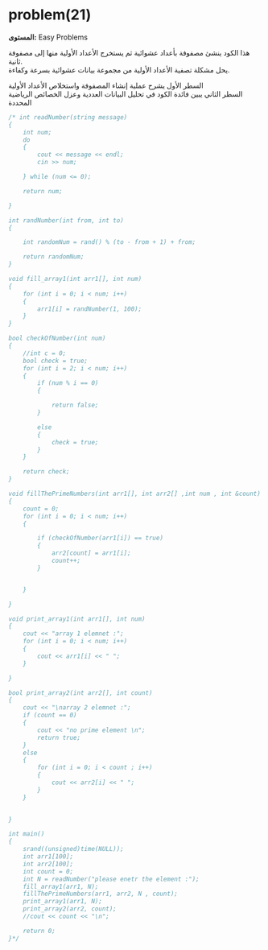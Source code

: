 # problem(21)

**المستوى:** Easy Problems

هذا الكود ينشئ مصفوفة بأعداد عشوائية ثم يستخرج الأعداد الأولية منها إلى مصفوفة ثانية.  
يحل مشكلة تصفية الأعداد الأولية من مجموعة بيانات عشوائية بسرعة وكفاءة.  

السطر الأول يشرح عملية إنشاء المصفوفة واستخلاص الأعداد الأولية  
السطر الثاني يبين فائدة الكود في تحليل البيانات العددية وعزل الخصائص الرياضية المحددة

```cpp
/* int readNumber(string message)
{
	int num;
	do
	{
		cout << message << endl;
		cin >> num;

	} while (num <= 0);

	return num;

}

int randNumber(int from, int to)
{

	int randomNum = rand() % (to - from + 1) + from;

	return randomNum;
}

void fill_array1(int arr1[], int num)
{
	for (int i = 0; i < num; i++)
	{
		arr1[i] = randNumber(1, 100);
	}
}

bool checkOfNumber(int num)
{
	//int c = 0;
	bool check = true;
	for (int i = 2; i < num; i++)
	{
		if (num % i == 0)
		{

			return false;
		}

		else
		{
			check = true;
		}
	}

	return check;
}

void fillThePrimeNumbers(int arr1[], int arr2[] ,int num , int &count)
{
	count = 0;
	for (int i = 0; i < num; i++)
	{

		if (checkOfNumber(arr1[i]) == true)
		{
			arr2[count] = arr1[i];
			count++;
		}


	}

}

void print_array1(int arr1[], int num)
{
	cout << "array 1 elemnet :";
	for (int i = 0; i < num; i++)
	{
		cout << arr1[i] << " ";
	}

}

bool print_array2(int arr2[], int count)
{
	cout << "\narray 2 elemnet :";
	if (count == 0)
	{
		cout << "no prime element \n";
		return true;
	}
	else
	{
		for (int i = 0; i < count ; i++)
		{	
			cout << arr2[i] << " ";
		}
	}
	

}

int main()
{
	srand((unsigned)time(NULL));
	int arr1[100];
	int arr2[100];
	int count = 0;
	int N = readNumber("please enetr the element :");
	fill_array1(arr1, N);
	fillThePrimeNumbers(arr1, arr2, N , count);
	print_array1(arr1, N);
	print_array2(arr2, count);
	//cout << count << "\n";

	return 0;
}*/
```
